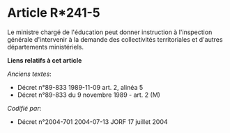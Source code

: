 # Article R*241-5

Le ministre chargé de l'éducation peut donner instruction à l'inspection générale d'intervenir à la demande des collectivités
territoriales et d'autres départements ministériels.

**Liens relatifs à cet article**

_Anciens textes_:

  - Décret n°89-833 1989-11-09 art. 2, alinéa 5
  - Décret n°89-833 du 9 novembre 1989 - art. 2 (M)

_Codifié par_:

  - Décret n°2004-701 2004-07-13 JORF 17 juillet 2004

